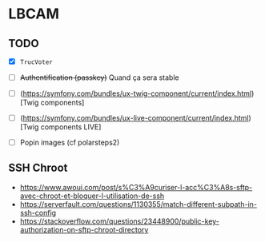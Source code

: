# LBCAM

## TODO

- [X] `TrucVoter`
- [ ] ~~Authentification (passkey)~~ Quand ça sera stable
- [ ] (https://symfony.com/bundles/ux-twig-component/current/index.html)[Twig components]
- [ ] (https://symfony.com/bundles/ux-live-component/current/index.html)[Twig components LIVE]
- [ ] Popin images (cf polarsteps2)


## SSH Chroot

- https://www.awoui.com/post/s%C3%A9curiser-l-acc%C3%A8s-sftp-avec-chroot-et-bloquer-l-utilisation-de-ssh
- https://serverfault.com/questions/1130355/match-different-subpath-in-ssh-config
- https://stackoverflow.com/questions/23448900/public-key-authorization-on-sftp-chroot-directory


